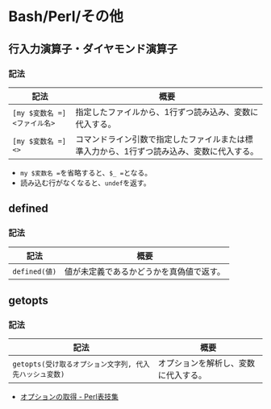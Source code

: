 # Bash/Perl/その他

## 行入力演算子・ダイヤモンド演算子

### 記法

| 記法                          | 概要                                                         |
| ----------------------------- | ------------------------------------------------------------ |
| `[my $変数名 =] <ファイル名>` | 指定したファイルから、1行ずつ読み込み、変数に代入する。      |
| `[my $変数名 =] <>`           | コマンドライン引数で指定したファイルまたは標準入力から、1行ずつ読み込み、変数に代入する。 |

- `my $変数名 =`を省略すると、`$_ =`となる。
- 読み込む行がなくなると、`undef`を返す。

## defined

### 記法

| 記法          | 概要                                     |
| ------------- | ---------------------------------------- |
| `defined(値)` | 値が未定義であるかどうかを真偽値で返す。 |

## getopts

### 記法

| 記法                                                    | 概要                                 |
| ------------------------------------------------------- | ------------------------------------ |
| `getopts(受け取るオプション文字列, 代入先ハッシュ変数)` | オプションを解析し、変数に代入する。 |

- [オプションの取得 - Perl表技集](https://mas3lab.net/perl/waza/opt_std.html)
